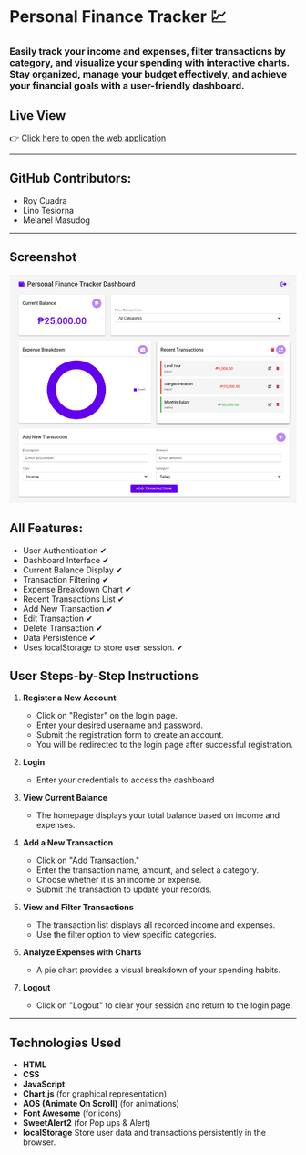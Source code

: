 # Personal Finance Tracker 💹

### Easily track your income and expenses, filter transactions by category, and visualize your spending with interactive charts. Stay organized, manage your budget effectively, and achieve your financial goals with a user-friendly dashboard.

## Live View
👉 [Click here to open the web application](https://roycuadra.github.io/Personal-Finance-Tracker/)

---

## GitHub Contributors:

- Roy Cuadra
- Lino Tesiorna
- Melanel Masudog

---

## Screenshot  
<img src="image.png" alt="Dashboard Screenshot" width="800">

## All Features: 
-  User Authentication ✔
-  Dashboard Interface  ✔
-  Current Balance Display  ✔ 
-  Transaction Filtering  ✔
-  Expense Breakdown Chart  ✔
-  Recent Transactions List  ✔
-  Add New Transaction  ✔
-  Edit Transaction  ✔
-  Delete Transaction ✔
-  Data Persistence  ✔
-  Uses localStorage to store user session.  ✔

## User Steps-by-Step Instructions

1. **Register a New Account**  
   - Click on "Register" on the login page.
   - Enter your desired username and password.
   - Submit the registration form to create an account.
   - You will be redirected to the login page after successful registration.

2. **Login**  
   - Enter your credentials to access the dashboard
     
3. **View Current Balance**  
   - The homepage displays your total balance based on income and expenses.

4. **Add a New Transaction**  
   - Click on "Add Transaction."
   - Enter the transaction name, amount, and select a category.
   - Choose whether it is an income or expense.
   - Submit the transaction to update your records.

5. **View and Filter Transactions**  
   - The transaction list displays all recorded income and expenses.
   - Use the filter option to view specific categories.

6. **Analyze Expenses with Charts**  
   - A pie chart provides a visual breakdown of your spending habits.

7. **Logout**  
   - Click on "Logout" to clear your session and return to the login page.

 ---

## Technologies Used
- **HTML**
- **CSS**
- **JavaScript**
- **Chart.js** (for graphical representation)
- **AOS (Animate On Scroll)** (for animations)
- **Font Awesome** (for icons)
- **SweetAlert2** (for Pop ups & Alert)
- **localStorage** Store user data and transactions persistently in the browser.
